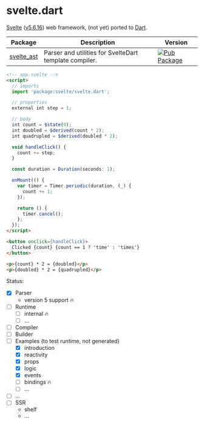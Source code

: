 svelte.dart
===========

[Svelte][Svelte] ([v5.6.16][v5.6.16]) web framework, (not yet) ported to [Dart][Dart].

| Package | Description | Version |
|---|---|---|
| [svelte_ast](svelte_ast/) | Parser and utilities for SvelteDart template compiler.| [![Pub Package][ast_pub_icon]][ast_pub] |

```html
<!-- app.svelte -->
<script>
  // imports
  import 'package:svelte/svelte.dart';

  // properties
  external int step = 1;

  // body
  int count = $state(0);
  int doubled = $derived(count * 2);
  int quadrupled = $derived(doubled * 2);

  void handleClick() {
    count += step;
  }

  const duration = Duration(seconds: 1);

  onMount(() {
    var timer = Timer.periodic(duration, (_) {
      count += 1;
    });

    return () {
      timer.cancel();
    };
  });
</script>

<button onclick={handleClick}>
  Clicked {count} {count == 1 ? 'time' : 'times'}
</button>

<p>{count} * 2 = {doubled}</p>
<p>{doubled} * 2 = {quadrupled}</p>
```

Status:
- [x] Parser
  - version 5 support 🔥
- [ ] Runtime
  - [ ] internal 🔥
  - [ ] ...
- [ ] Compiler
- [ ] Builder
- [ ] Examples (to test runtime, not generated)
  - [x] introduction
  - [x] reactivity
  - [x] props
  - [x] logic
  - [x] events
  - [ ] bindings 🔥
  - [ ] ...
- [ ] ...
- [ ] SSR
  - shelf
  - ...

[Svelte]: https://svelte.dev
[Dart]: https://dart.dev
[v5.6.16]: https://github.com/sveltejs/svelte/tree/svelte%405.6.16
[ast_pub_icon]: https://img.shields.io/pub/v/svelte_ast.svg
[ast_pub]: https://pub.dev/packages/svelte_ast
